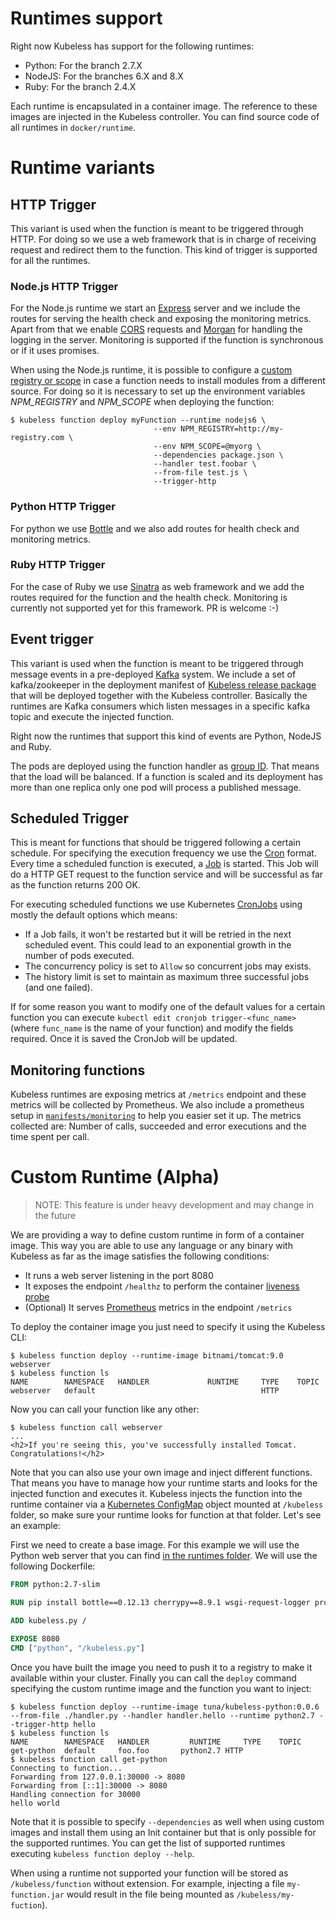 # Runtimes support

Right now Kubeless has support for the following runtimes:
 - Python: For the branch 2.7.X
 - NodeJS: For the branches 6.X and 8.X
 - Ruby: For the branch 2.4.X

Each runtime is encapsulated in a container image. The reference to these images are injected in the Kubeless controller. You can find source code of all runtimes in `docker/runtime`.

# Runtime variants
## HTTP Trigger
This variant is used when the function is meant to be triggered through HTTP. For doing so we use a web framework that is in charge of receiving request and redirect them to the function. This kind of trigger is supported for all the runtimes.

### Node.js HTTP Trigger
For the Node.js runtime we start an [Express](http://expressjs.com) server and we include the routes for serving the health check and exposing the monitoring metrics. Apart from that we enable [CORS](https://developer.mozilla.org/en-US/docs/Web/HTTP/Access_control_CORS) requests and [Morgan](https://github.com/expressjs/morgan) for handling the logging in the server. Monitoring is supported if the function is synchronous or if it uses promises.

When using the Node.js runtime, it is possible to configure a [custom registry or scope](https://docs.npmjs.com/misc/scope#associating-a-scope-with-a-registry) in case a function needs to install modules from a different source. For doing so it is necessary to set up the environment variables *NPM_REGISTRY* and *NPM_SCOPE* when deploying the function:
```console
$ kubeless function deploy myFunction --runtime nodejs6 \
                                --env NPM_REGISTRY=http://my-registry.com \
                                --env NPM_SCOPE=@myorg \
                                --dependencies package.json \
                                --handler test.foobar \
                                --from-file test.js \
                                --trigger-http
```

### Python HTTP Trigger
For python we use [Bottle](https://bottlepy.org) and we also add routes for health check and monitoring metrics.

### Ruby HTTP Trigger
For the case of Ruby we use [Sinatra](http://www.sinatrarb.com) as web framework and we add the routes required for the function and the health check. Monitoring is currently not supported yet for this framework. PR is welcome :-)

## Event trigger
This variant is used when the function is meant to be triggered through message events in a pre-deployed [Kafka](https://kafka.apache.org) system. We include a set of kafka/zookeeper in the deployment manifest of [Kubeless release package](https://github.com/kubeless/kubeless/releases) that will be deployed together with the Kubeless controller. Basically the runtimes are Kafka consumers which listen messages in a specific kafka topic and execute the injected function.

Right now the runtimes that support this kind of events are Python, NodeJS and Ruby.

The pods are deployed using the function handler as [group ID](https://kafka.apache.org/documentation/#intro_consumers). That means that the load will be balanced. If a function is scaled and its deployment has more than one replica only one pod will process a published message.

## Scheduled Trigger

This is meant for functions that should be triggered following a certain schedule. For specifying the execution frequency  we use the [Cron](https://en.wikipedia.org/wiki/Cron) format. Every time a scheduled function is executed, a [Job](https://kubernetes.io/docs/concepts/workloads/controllers/jobs-run-to-completion/) is started. This Job will do a HTTP GET request to the function service and will be successful as far as the function returns 200 OK.

For executing scheduled functions we use Kubernetes [CronJobs](https://kubernetes.io/docs/concepts/workloads/controllers/cron-jobs/) using mostly the default options which means:
 - If a Job fails, it won't be restarted but it will be retried in the next scheduled event. This could lead to an exponential growth in the number of pods executed.
 - The concurrency policy is set to `Allow` so concurrent jobs may exists.
 - The history limit is set to maintain as maximum three successful jobs (and one failed).

If for some reason you want to modify one of the default values for a certain function you can execute `kubectl edit cronjob trigger-<func_name>` (where `func_name` is the name of your function) and modify the fields required. Once it is saved the CronJob will be updated.

## Monitoring functions
Kubeless runtimes are exposing metrics at `/metrics` endpoint and these metrics will be collected by Prometheus. We also include a prometheus setup in [`manifests/monitoring`](https://github.com/kubeless/kubeless/blob/master/manifests/monitoring/prometheus.yaml) to help you easier set it up. The metrics collected are: Number of calls, succeeded and error executions and the time spent per call.

# Custom Runtime (Alpha)

> NOTE: This feature is under heavy development and may change in the future

We are providing a way to define custom runtime in form of a container image. This way you are able to use any language or any binary with Kubeless as far as the image satisfies the following conditions:
 - It runs a web server listening in the port 8080
 - It exposes the endpoint `/healthz` to perform the container [liveness probe](https://kubernetes.io/docs/tasks/configure-pod-container/configure-liveness-readiness-probes/)
 - (Optional) It serves [Prometheus](https://prometheus.io) metrics in the endpoint `/metrics`

To deploy the container image you just need to specify it using the Kubeless CLI:
```console
$ kubeless function deploy --runtime-image bitnami/tomcat:9.0 webserver
$ kubeless function ls
NAME     	NAMESPACE	HANDLER         	RUNTIME  	TYPE	TOPIC
webserver	default  	                	         	HTTP
```

Now you can call your function like any other:
```console
$ kubeless function call webserver
...
<h2>If you're seeing this, you've successfully installed Tomcat. Congratulations!</h2>
```

Note that you can also use your own image and inject different functions. That means you have to manage how your runtime starts and looks for the injected function and executes it. Kubeless injects the function into the runtime container via a [Kubernetes ConfigMap](https://kubernetes.io/docs/tasks/configure-pod-container/configmap/) object mounted at `/kubeless` folder, so make sure your runtime looks for function at that folder. Let's see an example:

First we need to create a base image. For this example we will use the Python web server that you can find [in the runtimes folder](../docker/runtime/python-2.7/http-trigger/kubeless.py). We will use the following Dockerfile:

```dockerfile
FROM python:2.7-slim

RUN pip install bottle==0.12.13 cherrypy==8.9.1 wsgi-request-logger prometheus_client lxml

ADD kubeless.py /

EXPOSE 8080
CMD ["python", "/kubeless.py"]
```

Once you have built the image you need to push it to a registry to make it available within your cluster. Finally you can call the `deploy` command specifying the custom runtime image and the function you want to inject:
```console
$ kubeless function deploy --runtime-image tuna/kubeless-python:0.0.6 --from-file ./handler.py --handler handler.hello --runtime python2.7 --trigger-http hello
$ kubeless function ls
NAME      	NAMESPACE	HANDLER     	RUNTIME  	TYPE	TOPIC
get-python	default  	foo.foo	      python2.7	HTTP
$ kubeless function call get-python
Connecting to function...
Forwarding from 127.0.0.1:30000 -> 8080
Forwarding from [::1]:30000 -> 8080
Handling connection for 30000
hello world
```

Note that it is possible to specify `--dependencies` as well when using custom images and install them using an Init container but that is only possible for the supported runtimes. You can get the list of supported runtimes executing `kubeless function deploy --help`.

When using a runtime not supported your function will be stored as `/kubeless/function` without extension. For example, injecting a file `my-function.jar` would result in the file being mounted as `/kubeless/my-fuction`).
